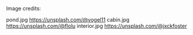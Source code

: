Image credits:

pond.jpg https://unsplash.com/@vogel11
cabin.jpg https://unsplash.com/@flolu
interior.jpg https://unsplash.com/@jxckfoster
